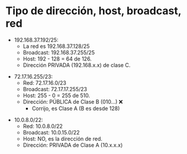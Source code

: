 # Tipo de dirección, host, broadcast, red

- 192.168.37.192/25:
    - La red es 192.168.37.128/25
    - Broadcast: 192.168.37.255/25
    - Host: 192 - 128 = 64 de 126.
    - Dirección PRIVADA (192.168.x.x) de clase C.

* 72.17.16.255/23:
    - Red: 72.17.16.0/23
    - Broadcast: 72.17.17.255/23
    - Host: 255 - 0 = 255 de 510.
    - Dirección: PÚBLICA de Clase B (010...) ❌
        - Corrijo, es Clase A (B es desde 128)

- 10.0.8.0/22:
    - Red: 10.0.8.0/22
    - Broadcast: 10.0.15.0/22
    - Host: NO, es la dirección de red.
    - Dirección: PRIVADA de Clase A (10.x.x.x)
